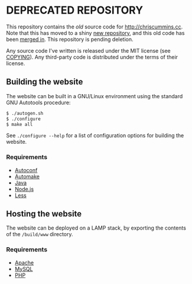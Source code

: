 # DEPRECATED REPOSITORY

This repository contains the *old* source code for
http://chriscummins.cc. Note that this has moved to a shiny [new
repository](https://github.com/ChrisCummins/chriscummins.github.io/),
and this old code has been [merged
in](https://github.com/ChrisCummins/chriscummins.github.io/commit/2e352b94e0f7a166b2a31401e7e87819ef758a4f). This
repository is pending deletion.

Any source code I've written is released under the MIT license (see
[COPYING](COPYING)). Any third-party code is distributed under the terms of
their license.

## Building the website

The website can be built in a GNU/Linux environment using the standard GNU
Autotools procedure:

```sh
$ ./autogen.sh
$ ./configure
$ make all
```

See `./configure --help` for a list of configuration options for building the
website.

### Requirements
* [Autoconf](http://www.gnu.org/software/autoconf/)
* [Automake](http://www.gnu.org/software/automake/)
* [Java](http://www.java.com/en/)
* [Node.js](http://nodejs.org/)
* [Less](http://lesscss.org/)

## Hosting the website

The website can be deployed on a LAMP stack, by exporting the contents of the
`/build/www` directory.

### Requirements
* [Apache](http://www.apache.org/)
* [MySQL](http://www.mysql.com/)
* [PHP](http://php.net/)
